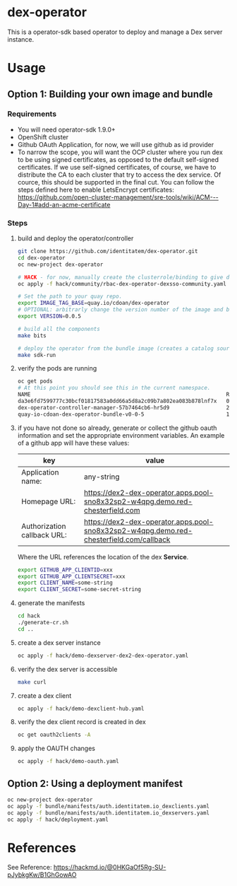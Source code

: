 # dex-operator

This is a operator-sdk based operator to deploy and manage a Dex server instance.

# Usage

## Option 1: Building your own image and bundle

### Requirements

* You will need operator-sdk 1.9.0+
* OpenShift cluster
* Github OAuth Application, for now, we will use github as id provider
* To narrow the scope, you will want the OCP cluster where you run dex to be using signed certificates, as opposed to the default self-signed certificates. If we use self-signed certificates, of course, we have to distribute the CA to each cluster that try to access the dex service. Of cource, this should be supported in the final cut. You can follow the steps defined here to enable LetsEncrypt certificates: https://github.com/open-cluster-management/sre-tools/wiki/ACM---Day-1#add-an-acme-certificate

### Steps

1. build and deploy the operator/controller

    ```bash
    git clone https://github.com/identitatem/dex-operator.git
    cd dex-operator
    oc new-project dex-operator

    # HACK - for now, manually create the clusterrole/binding to give dex access to dex resources
    oc apply -f hack/community/rbac-dex-operator-dexsso-community.yaml

    # Set the path to your quay repo.
    export IMAGE_TAG_BASE=quay.io/cdoan/dex-operator
    # OPTIONAL: arbitrarly change the version number of the image and bundle.
    export VERSION=0.0.5

    # build all the components
    make bits

    # deploy the operator from the bundle image (creates a catalog source). We can deploy the controller directly, but I started using the bundle and got used to it.
    make sdk-run
    ```

2. verify the pods are running

    ```bash
    oc get pods
    # At this point you should see this in the current namespace.
    NAME                                                              READY   STATUS      RESTARTS   AGE
    da3e6fd7599777c30bcf01817583a0dd66a5d8a2c09b7a802ea083b878lnf7x   0/1     Completed   0          25s
    dex-operator-controller-manager-57b7464cb6-hr5d9                  2/2     Running     0          16s
    quay-io-cdoan-dex-operator-bundle-v0-0-5                          1/1     Running     0          35s
    ```

3. if you have not done so already, generate or collect the github oauth information and set the appropriate environment variables. An example of a github app will have these values:

    | key | value |
    |-----|-------|
    | Application name: | any-string |
    | Homepage URL: | https://dex2-dex-operator.apps.pool-sno8x32sp2-w4qpg.demo.red-chesterfield.com |
    | Authorization callback URL: | https://dex2-dex-operator.apps.pool-sno8x32sp2-w4qpg.demo.red-chesterfield.com/callback |

    Where the URL references the location of the dex **Service**.

    ```bash
    export GITHUB_APP_CLIENTID=xxx
    export GITHUB_APP_CLIENTSECRET=xxx
    export CLIENT_NAME=some-string
    export CLIENT_SECRET=some-secret-string
    ```

4. generate the manifests

    ```bash
    cd hack
    ./generate-cr.sh
    cd ..
    ```

5. create a dex server instance

    ```bash
    oc apply -f hack/demo-dexserver-dex2-dex-operator.yaml
    ```

6. verify the dex server is accessible

   ```bash
   make curl
   ```

7. create a dex client

    ```bash
    oc apply -f hack/demo-dexclient-hub.yaml
    ```

8. verify the dex client record is created in dex
   ```bash
   oc get oauth2clients -A
   ```

9. apply the OAUTH changes

    ```bash
    oc apply -f hack/demo-oauth.yaml
    ```

## Option 2: Using a deployment manifest

```bash
oc new-project dex-operator
oc apply -f bundle/manifests/auth.identitatem.io_dexclients.yaml
oc apply -f bundle/manifests/auth.identitatem.io_dexservers.yaml
oc apply -f hack/deployment.yaml
```

# References

See Reference: https://hackmd.io/@0HKGaOf5Rg-SU-pJybkgKw/B1GhGowAO
